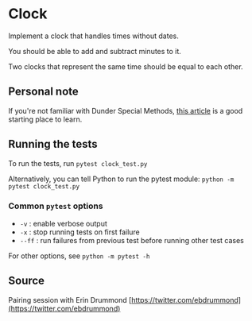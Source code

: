 # Clock

Implement a clock that handles times without dates.

You should be able to add and subtract minutes to it.

Two clocks that represent the same time should be equal to each other.


## Personal note

If you're not familiar with Dunder Special Methods, [this article](https://dbader.org/blog/python-dunder-methods) is a good starting place to learn.

## Running the tests

To run the tests, run `pytest clock_test.py`

Alternatively, you can tell Python to run the pytest module:
`python -m pytest clock_test.py`

### Common `pytest` options

- `-v` : enable verbose output
- `-x` : stop running tests on first failure
- `--ff` : run failures from previous test before running other test cases

For other options, see `python -m pytest -h`

## Source

Pairing session with Erin Drummond [https://twitter.com/ebdrummond](https://twitter.com/ebdrummond)
